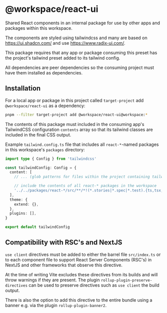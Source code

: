 # @workspace/react-ui

Shared React components in an internal package for use by other apps and packages within this workspace.

The components are styled using tailwindcss and many are based on https://ui.shadcn.com/ and use https://www.radix-ui.com/.

This package requires that any app or package consuming this preset has the project's tailwind preset added to its tailwind config.

All dependencies are peer dependencies so the consuming project must have them installed as dependencies.

## Installation

For a local app or package in this project called `target-project` add `@workspace/react-ui` as a dependency:

```sh
pnpm --filter target-project add @workspace/react-ui@workspace:*
```

The contents of this package must included in the consuming app's TailwindCSS configuration `contents` array so that its tailwind classes are included in the final CSS output.

Example `tailwind.config.ts` file that includes all `react-*`-named packages in this workspace's `packages` directory:

```ts
import type { Config } from 'tailwindcss'

const tailwindConfig: Config = {
  content: [
    // ... (glob patterns for files within the project containing tailwind classes) ...

    // include the contents of all react-* packages in the workspace
    '../../packages/react-*/src/**/*!(*.stories|*.spec|*.test).{ts,tsx,html}',
  ],
  theme: {
    extend: {},
  },
  plugins: [],
}

export default tailwindConfig
```

## Compatibility with RSC's and NextJS

`use client` directives must be added to either the barrel file `src/index.ts` or to each component file to support React Server Components (RSC's) in NextJS and other frameworks that observe this directive.

At the time of writing Vite excludes these directives from its builds and will throw warnings if they are present. The plugin `rollup-plugin-preserve-directives` can be used to preserve directives such as `use client` the build output.

There is also the option to add this directive to the entire bundle using a banner e.g. via the plugin `rollup-plugin-banner2`.

